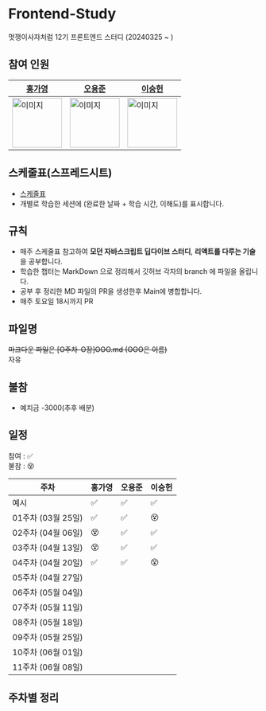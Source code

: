 # Frontend-Study
멋쟁이사자처럼 12기 프론트엔드 스터디 (20240325 ~ )
                
## 참여 인원 
| [홍가영](https://github.com/kaouo) | [오용준](https://github.com/55yong) | [이승헌](https://github.com/12seungheon) |
|----|----|----|
| <img src="https://avatars.githubusercontent.com/u/144293040?v=4" alt="이미지" width="100" height="100"> | <img src="https://avatars.githubusercontent.com/u/132319467?v=4" alt="이미지" width="100" height="100"> | <img src="https://avatars.githubusercontent.com/u/164005659?v=4" alt="이미지" width="100" height="100"> |

## 스케줄표(스프레드시트)
- [스케줄표](https://docs.google.com/spreadsheets/d/1XuaLa4wmp7Enq5g93WkmWvLEb5FaILLZ05e7wOrMrSs/edit#gid=0)
- 개별로 학습한 세션에 (완료한 날짜 + 학습 시간, 이해도)를 표시합니다.

## 규칙
- 매주 스케줄표 참고하여 **모던 자바스크립트 딥다이브 스터디**, **리액트를 다루는 기술**을 공부합니다.
- 학습한 챕터는 MarkDown 으로 정리해서 깃허브 각자의 branch 에 파일을 올립니다.
- 공부 후 정리한 MD 파일의 PR을 생성한후 Main에 병합합니다.
- 매주 토요일 18시까지 PR

## 파일명
~~마크다운 파일은 [O주차-O장]OOO.md (OOO은 이름)~~   
자유

## 불참
- 예치금 -3000(추후 배분)

## 일정

참여 : ✅  
불참 : 😵  

| 주차           | 홍가영 | 오용준 | 이승헌 |
|------------------|-|-|-|
| 예시              |✅|✅|✅|
| 01주차 (03월 25일) |✅|✅|😵| 
| 02주차 (04월 06일) |😵|✅|✅|  
| 03주차 (04월 13일) |😵|✅|✅|
| 04주차 (04월 20일) |✅|✅|😵|
| 05주차 (04월 27일) ||||
| 06주차 (05월 04일) ||||
| 07주차 (05월 11일) ||||
| 08주차 (05월 18일) ||||
| 09주차 (05월 25일) ||||
| 10주차 (06월 01일) ||||
| 11주차 (06월 08일) ||||

## 주차별 정리


  
